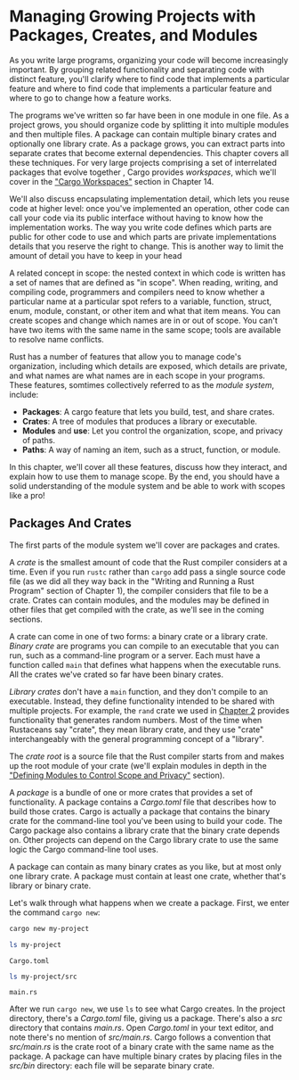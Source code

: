 # Managing Growing Projects with Packages, Creates, and Modules

As you write large programs, organizing your code will become increasingly important.
By grouping related functionality and separating code with distinct feature, you'll clarify where to find code that implements a particular feature and where to find code that implements a particular feature and where to go to change how a feature works.

The programs we've written so far have been in one module in one file.
As a project grows, you should organize code by splitting it into multiple modules and then multiple files.
A package can contain multiple binary crates and optionally one library crate.
As a package grows, you can extract parts into separate crates that become external dependencies.
This chapter covers all these techniques.
For very large projects comprising a set of interrelated packages that evolve together , Cargo provides _workspaces_, which we'll cover in the ["Cargo Workspaces"](https://doc.rust-lang.org/book/ch14-03-cargo-workspaces.html) section in Chapter 14.

We'll also discuss encapsulating implementation detail, which lets you reuse code at higher level: once you've implemented an operation, other code can call your code via its public interface without having to know how the implementation works.
The way you write code defines which parts are public for other code to use and which parts are private implementations details that you reserve the right to change.
This is another way to limit the amount of detail you have to keep in your head

A related concept in scope: the nested context in which code is written has a set of names that are defined as "in scope".
When reading, writing, and compiling code, programmers and compilers need to know whether a particular name at a particular spot refers to a variable, function, struct, enum, module, constant, or other item and what that item means.
You can create scopes and change which names are in or out of scope.
You can't have two items with the same name in the same scope; tools are available to resolve name conflicts.

Rust has a number of features that allow you to manage code's organization, including which details are exposed, which details are private, and what names are what names are in each scope in your programs.
These features, somtimes collectively referred to as the _module system_, include:

- **Packages**: A cargo feature that lets you build, test, and share crates.
- **Crates**: A tree of modules that produces a library or executable.
- **Modules** and **use**: Let you control the organization, scope, and privacy of paths.
- **Paths**: A way of naming an item, such as a struct, function, or module.

In this chapter, we'll cover all these features, discuss how they interact, and explain how to use them to manage scope.
By the end, you should have a solid understanding of the module system and be able to work with scopes like a pro!

## Packages And Crates

The first parts of the module system we'll cover are packages and crates.

A _crate_ is the smallest amount of code that the Rust compiler considers at a time.
Even if you run `rustc` rather than `cargo` add pass a single source code file (as we did all they way back in the "Writing and Running a Rust Program" section of Chapter 1), the compiler considers that file to be a crate.
Crates can contain modules, and the modules may be defined in other files that get compiled with the crate, as we'll see in the coming sections.

A crate can come in one of two forms: a binary crate or a library crate.
_Binary crate_ are programs you can compile to an executable that you can run, such as a command-line program or a server.
Each must have a function called `main` that defines what happens when the executable runs.
All the crates we've crated so far have been binary crates.

_Library crates_ don't have a `main` function, and they don't compile to an executable.
Instead, they define functionality intended to be shared with multiple projects.
For example, the `rand` crate we used in [Chapter 2](https://doc.rust-lang.org/book/ch02-00-guessing-game-tutorial.html#generating-a-random-number) provides functionality that generates random numbers.
Most of the time when Rustaceans say "crate", they mean library crate, and they use "crate" interchangeably with the general programming concept of a "library".

The _crate root_ is a source file that the Rust compiler starts from and makes up the root module of your crate (we'll explain modules in depth in the ["Defining Modules to Control Scope and Privacy"](https://doc.rust-lang.org/book/ch07-02-defining-modules-to-control-scope-and-privacy.html) section).

A _package_ is a bundle of one or more crates that provides a set of functionality.
A package contains a _Cargo.toml_ file that describes how to build those crates.
Cargo is actually a package that contains the binary crate for the command-line tool you've been using to build your code.
The Cargo package also contains a library crate that the binary crate depends on.
Other projects can depend on the Cargo library crate to use the same logic the Cargo command-line tool uses.

A package can contain as many binary crates as you like, but at most only one library crate.
A package must contain at least one crate, whether that's library or binary crate.

Let's walk through what happens when we create a package.
First, we enter the command `cargo new`:

```sh
cargo new my-project
```

```sh
ls my-project
```

`Cargo.toml`

```sh
ls my-project/src
```

`main.rs`

After we run `cargo new`, we use `ls` to see what Cargo creates.
In the project directory, there's a _Cargo.toml_ file, giving us a package.
There's also a _src_ directory that contains _main.rs_.
Open _Cargo.toml_ in your text editor, and note there's no mention of _src/main.rs_.
Cargo follows a convention that _src/main.rs_ is the crate root of a binary crate with the same name as the package.
A package can have multiple binary crates by placing files in the _src/bin_ directory: each file will be separate binary crate.

##
